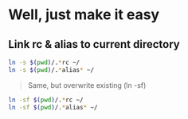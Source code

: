 # Well, just make it easy

## Link rc & alias to current directory

```bash
ln -s $(pwd)/.*rc ~/
ln -s $(pwd)/.*alias* ~/
```

> Same, but overwrite existing (ln -sf)

```bash
ln -sf $(pwd)/.*rc ~/
ln -sf $(pwd)/.*alias* ~/
```
